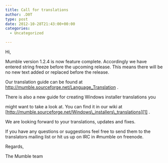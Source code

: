 ```yaml
---
title: Call for translations
author: .D0T
type: post
date: 2012-10-28T21:43:00+00:00
categories:
  - Uncategorized

---
```

Hi,

Mumble version 1.2.4 is now feature complete. Accordingly we have entered string freeze before the upcoming release. This means there will be no new text added or replaced before the release.

Our translation guide can be found at <http://mumble.sourceforge.net/Language_Translation> .

There is also a new guide for creating Windows installer translations you
  
might want to take a look at. You can find it in our wiki at [http://mumble.sourceforge.net/Windows\_installers\_translations][1] .

We are looking forward to your translations, updates and fixes.

If you have any questions or suggestions feel free to send them to the translators mailing list or hit us up on IRC in #mumble on freenode.

Regards,
  
The Mumble team

 [1]: http://mumble.sourceforge.net/Windows_installers_translations